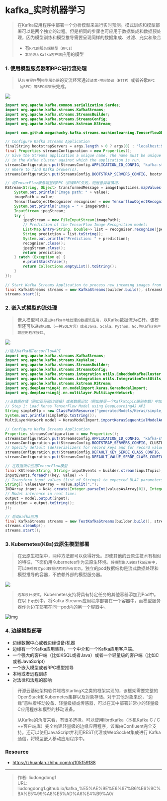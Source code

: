 # kafka_实时机器学习


> 在Kafka应用程序中部署一个分析模型来进行实时预测。模式训练和模型部署可以是两个独立的过程。但是相同的步骤也可应用于数据集成和数据预处理，因为模型训练和模型推导需要呈现同样的数据集成、过滤、充实和聚合
>
> - 有`RPC的服务端模型（RPCs）`
> - `本地嵌入Kafka客户端`应用的模型

### 1. **使用模型服务器和RPC进行流处理**

> 从`应用程序`到`模型服务器`的交流经常通过`请求-响应协议（HTTP）`或者谷歌`RPC（gRPC）等RPC框架`来完成。

![](https://gitee.com/github-25970295/blogpictureV2/raw/master/image-20210720230001510.png)

```java
import org.apache.kafka.common.serialization.Serdes;
import org.apache.kafka.streams.KafkaStreams;
import org.apache.kafka.streams.StreamsBuilder;
import org.apache.kafka.streams.StreamsConfig;
import org.apache.kafka.streams.kstream.KStream;

import com.github.megachucky.kafka.streams.machinelearning.TensorflowObjectRecogniser;

// Configure Kafka Streams Application
finalString bootstrapServers = args.length > 0 ? args[0] : "localhost:9092";
final Properties streamsConfiguration = new Properties();
// Give the Streams application a unique name. The name must be unique
// in the Kafka cluster against which the application is run.
streamsConfiguration.put(StreamsConfig.APPLICATION_ID_CONFIG, "kafka-streams-tensorflow-serving-gRPC-example");
// Where to find Kafka broker(s).
streamsConfiguration.put(StreamsConfig.BOOTSTRAP_SERVERS_CONFIG, bootstrapServers);

// 向TensorFlow服务端呈现RPC（如果RPC失败，则报备异常情况）
KStream<String, Object> transformedMessage = imageInputLines.mapValues(value -> {
    System.out.println("Image path: " + value);
    imagePath = value;
    TensorflowObjectRecogniser recogniser = new TensorflowObjectRecogniser(server, port);
    System.out.println("Image = " + imagePath);
    InputStream jpegStream;
    try {
        jpegStream = new FileInputStream(imagePath);
        // Prediction of the TensorFlow Image Recognition model:
        List<Map.Entry<String, Double>> list = recogniser.recognise(jpegStream);
        String prediction = list.toString();
        System.out.println("Prediction: " + prediction);
        recogniser.close();
        jpegStream.close();
        return prediction;
    } catch (Exception e) {
        e.printStackTrace();
        return Collections.emptyList().toString();
    }
});
 
// Start Kafka Streams Application to process new incoming images from the Input Topic
final KafkaStreams streams = new KafkaStreams(builder.build(), streamsConfiguration);
streams.start();
```

### 2. **嵌入式模型的流处理**

> 嵌入模型可以`通过Kafka本地处理的数据流应用`，以Kafka数据流为杠杆。该模型还可以`通过KSQL（一种SQL方言）或者Java、Scala、Python、Go.等Kafka客户端应用程序接口`。

![](https://gitee.com/github-25970295/blogpictureV2/raw/master/v2-46a3ba1ed4fa72cd41bee6207a269da6_720w.jpg)

```java
//输入Kafka和TensorFlowAPI
import org.apache.kafka.streams.KafkaStreams;
import org.apache.kafka.streams.KeyValue;
import org.apache.kafka.streams.StreamsBuilder;
import org.apache.kafka.streams.StreamsConfig;
import org.apache.kafka.streams.integration.utils.EmbeddedKafkaCluster;
import org.apache.kafka.streams.integration.utils.IntegrationTestUtils;
import org.apache.kafka.streams.kstream.KStream;
import org.deeplearning4j.nn.modelimport.keras.KerasModelImport;
import org.deeplearning4j.nn.multilayer.MultiLayerNetwork;

//从数据存储（例如亚马逊S3链接）或者数据记忆（例如接受一个Kafkatopic级别参数）中加载TensorFlow模型
// Step 1: Load Keras TensorFlow Model using DeepLearning4J API
String simpleMlp = new ClassPathResource("generatedModels/Keras/simple_mlp.h5").getFile().getPath();
System.out.println(simpleMlp.toString());
MultiLayerNetwork model = KerasModelImport.importKerasSequentialModelAndWeights(simpleMlp);

// Configure Kafka Streams Application
Properties streamsConfiguration = new Properties();
streamsConfiguration.put(StreamsConfig.APPLICATION_ID_CONFIG, "kafka-streams-tensorflow-keras-integration-test");
streamsConfiguration.put(StreamsConfig.BOOTSTRAP_SERVERS_CONFIG, CLUSTER.bootstrapServers());
// Specify default (de)serializers for record keys and for record values
streamsConfiguration.put(StreamsConfig.DEFAULT_KEY_SERDE_CLASS_CONFIG, Serdes.String().getClass().getName());
streamsConfiguration.put(StreamsConfig.DEFAULT_VALUE_SERDE_CLASS_CONFIG, Serdes.String().getClass().getName());

// 在数据流中应用TensorFlow模型
final KStream<String, String> inputEvents = builder.stream(inputTopic);
inputEvents.foreach((key, value) -> {
// Transform input values (list of Strings) to expected DL4J parameters (two Integer values):
String[] valuesAsArray = value.split(",");
INDArray input = Nd4j.create(Integer.parseInt(valuesAsArray[0]), Integer.parseInt(valuesAsArray[1]));
// Model inference in real time:
output = model.output(input);
prediction = output.toString();
});

// 启动kafka应用
final KafkaStreams streams = new TestKafkaStreams(builder.build(), streamsConfiguration);
streams.cleanUp();
streams.start();
```

### 3. **Kubernetes(K8s)云原生模型部署**

> 在云原生框架中，两种方法都可以获得好处。即使其他的云原生技术有相似的特征，下面仍用Kubernetes作为云原生环境。`将模型嵌入到Kafka应用中`，可以`获得独立pod数据结构的所有优势`。独立的pod数据结构是流式数据处理和模型推导的容器，不依赖外部的模型服务器。

![](https://gitee.com/github-25970295/blogpictureV2/raw/master/v2-96591db76d443c192e445a5772b85a0a_720w.jpg)

> `边车设计模式`。Kubernetes支持将具有特定任务的其他容器添加到Pod中。在以下示例中，将Kafka Streams应用程序部署在一个容器中，而模型服务器作为边车部署在同一pod内的另一个容器中。

![img](https://gitee.com/github-25970295/blogpictureV2/raw/master/v2-86630da7c459e79bdb504641c9a31e5a_720w.jpg)

### 4. **边缘模型部署**

- 边缘数据中心或者边缘设备/机器
- 边缘有一个Kafka应用集群，一个中介和一个Kafka应用客户端。
- 一个强大的客户端（比如KSQL或者Java）或者一个轻量级的客户端（比如C或者JavaScript）
- 一个嵌入模型或者RPC模型推导
- 本地或者远程训练
- 对法律和法规的影响

> 开源云基础架构软件堆栈StarlingX之类的框架实现的，该框架需要完整的OpenStack和Kubernetes集群以及对象存储。对于其他对象来说，“边缘”意味着移动设备、轻量级板或传感器，可以在其中部署非常小的轻量级C应用程序和模型的移动设备。
>
> 从Kafka的角度来看，有很多选择。可以使用librdkafka（本机Kafka C / C ++客户端库）完全构建轻量级的边缘应用程序，该库由Confluent完全支持。还可以使用JavaScript并利用REST代理或WebSocket集成进行 Kafka通信，将模型嵌入移动应用程序中。

### Resource

- https://zhuanlan.zhihu.com/p/105159188

---

> 作者: liudongdong1  
> URL: liudongdong1.github.io/kafka_%E5%AE%9E%E6%97%B6%E6%9C%BA%E5%99%A8%E5%AD%A6%E4%B9%A0/  

